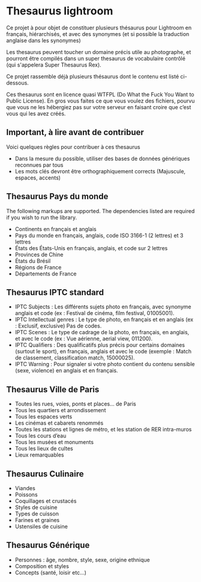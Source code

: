 Thesaurus lightroom
===================

Ce projet à pour objet de constituer plusieurs thésaurus pour Lightroom en français, hiérarchisés, et avec des synonymes (et si possible la traduction anglaise dans les synonymes)

Les thesaurus peuvent toucher un domaine précis utile au photographe, et pourront être compilés dans un super thesaurus de vocabulaire contrôlé (qui s'appelera Super Thesaurus Rex).

Ce projet rassemble déjà plusieurs thésaurus dont le contenu est listé ci-dessous.

Ces thesaurus sont en licence quasi WTFPL (Do What the Fuck You Want to Public License). En gros vous faites ce que vous voulez des fichiers, pourvu que vous ne les hébergiez pas sur votre serveur en faisant croire que c’est vous qui les avez créés.

Important, à lire avant de contribuer
-------------------------------------

Voici quelques règles pour contribuer à ces thesaurus

* Dans la mesure du possible, utiliser des bases de données génériques reconnues par tous
* Les mots clés devront être orthographiquement corrects (Majuscule, espaces, accents)

Thesaurus Pays du monde
-----------------------

The following markups are supported.  The dependencies listed are required if
you wish to run the library.

* Continents en français et anglais
* Pays du monde en français, anglais, code ISO 3166-1 (2 lettres) et 3 lettres
* États des États-Unis en français, anglais, et code sur 2 lettres
* Provinces de Chine
* États du Brésil
* Régions de France
* Départements de France

Thesaurus IPTC standard
-----------------------

* IPTC Subjects : Les différents sujets photo en français, avec synonyme anglais et code (ex : Festival de cinéma, film festival, 01005001).
* IPTC Intellectual genres : Le type de photo, en français et en anglais (ex : Exclusif, exclusive) Pas de codes.
* IPTC Scenes : Le type de cadrage de la photo, en français, en anglais, et avec le code (ex : Vue aérienne, aerial view, 011200).
* IPTC Qualifiers : Des qualificatifs plus précis pour certains domaines (surtout le sport), en français, anglais et avec le code (exemple : Match de classement, classification match, 15000025).
* IPTC Warning : Pour signaler si votre photo contient du contenu sensible (sexe, violence) en anglais et en français.

Thesaurus Ville de Paris
------------------------

* Toutes les rues, voies, ponts et places… de Paris
* Tous les quartiers et arrondissement
* Tous les espaces verts
* Les cinémas et cabarets renommés
* Toutes les stations et lignes de métro, et les station de RER intra-muros
* Tous les cours d’eau
* Tous les musées et monuments
* Tous les lieux de cultes
* Lieux remarquables

Thesaurus Culinaire
-------------------

* Viandes
* Poissons
* Coquillages et crustacés
* Styles de cuisine
* Types de cuisson
* Farines et graines
* Ustensiles de cuisine

Thesaurus Générique
-------------------

* Personnes : âge, nombre, style, sexe, origine ethnique
* Composition et styles
* Concepts (santé, loisir etc…)
